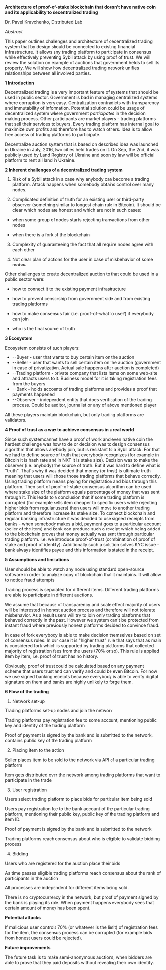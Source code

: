 **Architecture of proof-of-stake blockchain that doesn’t have native coin and its applicability to decentralized trading**

Dr. Pavel Kravchenko, Distributed Lab

_Abstract_

This paper outlines challenges and architecture of decentralized trading system that by design should be connected to existing financial infrastructure. It allows any trading platform to participate in consensus while effectively preventing Sybil attack by using proof of trust. We will review the solution on example of auctions that government helds to sell its property. We will show how decentralized trading network unifies relationships between all involved parties.

**1 Introduction**

Decentralized trading is a very important feature of systems that should be used in public sector. Government is bad in managing centralized systems where corruption is very easy. Centralization contradicts with transparency and immutability of information. Potential solution could be usage of decentralized system where government _participates_ in the decision making process. Other participants are market players - trading platforms that sell their services to buyers. Every trading platform has internal goal to maximize own profits and therefore has to watch others. Idea is to allow free access of trading platforms to participate.

Decentralize auction system that is based on described idea was launched in Ukraine in July, 2016, two cities held trades on it. On Sep, the 2nd, it was publicly used by Land Registry of Ukraine and soon by law will be official platform to rent all land in Ukraine.

**2 Inherent challenges of a decentralized trading system**

1. Risk of a Sybil attack in a case why anybody can become a trading platform. Attack happens when somebody obtains control over many nodes.

2. Complicated definition of truth for an existing user or third-party observer (something similar to longest chain rule in Bitcoin). It should be clear which nodes are honest and which are not in such cases:

- when some group of nodes starts rejecting transactions from other nodes

- when there is a fork of the blockchain

3. Complexity of guaranteeing the fact that all require nodes agree with each other

4. Not clear plan of actions for the user in case of misbehavior of some nodes.

Other challenges to create decentralized auction to that could be used in a public sector were:

-  how to connect it to the existing payment infrastructure

- how to prevent censorship from government side and from existing trading platforms

-  how to make consensus fair (i.e. proof-of-what to use?) if everybody can join

-  who is the final source of truth

**3 Ecosystem**

Ecosystem consists of such players:

- --Buyer - user that wants to buy certain item on the auction
- --Seller - user that wants to sell certain item on the auction (government in case of privatization. Actual sale happens after auction is completed)
- --Trading platform - private company that lists items on some web-site and attracts users to it. Business model for it is taking registration fees from the buyers
- --Bank - holds accounts of trading platforms and provides a proof that payments happened
- --Observer - independent entity that does verification of the trading process. Could be auditor, journalist or any of above mentioned player

All these players maintain blockchain, but only trading platforms are validators.

**4 Proof of trust as a way to achieve consensus in a real world**

Since such systemcannot have a proof of work and even native coin the hardest challenge was how to de or decision was to design consensus algorithm that allows anybody join, but is resistant to a Sybil attack. For that we had to define source of truth that everybody recognizes (for example in Bitcoin it is hash rate and in NXT it is stake size). Decision was to make the observer (i.e. anybody) the source of truth. But it was hard to define what is &quot;truth&quot;. That&#39;s why it was decided that money (or trust) is ultimate truth meaning that users will chose those trading platforms that behave correctly. Using trading platform means paying for registration and bids through this platform. Then sort of proof-of-stake consensus algorithm can be used where stake size of the platform equals percentage of money that was sent through it. This leads to a conclusion that if some trading platform is corrupted (for example sells item cheaper to specific users while rejecting higher bids from regular users) then users will move to another trading platform and therefore increase its stake size. To connect blockchain and regular banking infrastructure it  was decided to use signed receipts from banks - when somebody makes a bid, payment goes to a particular account (seller of the item) and bank can produce such a receipt which being added to the blockchain proves that money actually was sent through particular trading platform. I.e. we introduce proof-of-trust (combination of proof of stake and proof of identity). Additionally such a solution solves KYC issue - bank always identifies payee and this information is stated in the receipt.

**5 Assumptions and limitations**

User should be able to watch any node using standard open-source software in order to analyze copy of blockchain that it maintains. It will allow to notice fraud attempts.

Trading process is separated for different items. Different trading platforms are able to participate in different auctions.

We assume that because of transparency and scale effect majority of users will be interested in honest auction process and therefore will not tolerate misbehavior. As a result users will try to join only trading platforms that behaved correctly in the past. However we system can&#39;t be protected from instant fraud where previously honest platforms decided to convince fraud.

In case of fork everybody is able to make decision themselves based on set of consensus rules. In our case it is &quot;higher trust&quot; rule that says that as main is considered fork which is supported by trading platforms that collected majority of registration fees from the users (70% or so). This rule is applied item by item, i.e. proof of trust has no history.

Obviously, proof of trust could be calculated based on any payment scheme that users trust and can verify and could be even Bitcoin. For now we use signed banking receipts because everybody is able to verify digital signature on them and banks are highly unlikely to forge them.

**6 Flow of the trading**

1. Network set-up

Trading platforms set-up nodes and join the network

Trading platforms pay registration fee to some account, mentioning public key and identity of the trading platform

Proof of payment is signed by the bank and is submitted to the network, contains public key of the trading platform

2. Placing item to the action

Seller places item to be sold to the network via API of a particular trading platform

Item gets distributed over the network among trading platforms that want to participate in the trade

3. User registration

Users select trading platform to place bids for particular item being sold

Users pay registration fee to the bank account of the particular trading platform, mentioning their public key, public key of the trading platform and item ID.

Proof of payment is signed by the bank and is submitted to the network

Trading platforms reach consensus about who is eligible to validate bidding process

4. Bidding

Users who are registered for the auction place their bids

As time passes eligible trading platforms reach consensus about the rank of participants in the auction

All processes are independent for different items being sold.

There is no cryptocurrency in the network, but proof of payment signed by the bank is playing its role. When payment happens everybody sees that certain amount of money has been spent.

**Potential attacks**

If malicious user controls 70% (or whatever is the limit) of registration fees for the item, the consensus process can be corrupted (for example bids from honest users could be rejected).

**Future improvements**

The future task is to make semi-anonymous auctions, when bidders are able to prove that they paid deposits without revealing their own identity.
